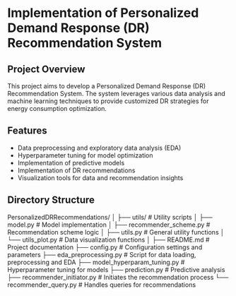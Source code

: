 # Implementation of Personalized Demand Response (DR) Recommendation System

## Project Overview
This project aims to develop a Personalized Demand Response (DR) Recommendation System. The system leverages various data analysis and machine learning techniques to provide customized DR strategies for energy consumption optimization.

## Features
- Data preprocessing and exploratory data analysis (EDA)
- Hyperparameter tuning for model optimization
- Implementation of predictive models
- Implementation of DR recommendations
- Visualization tools for data and recommendation insights

## Directory Structure
PersonalizedDRRecommendations/
│
├── utils/ # Utility scripts
│ ├── model.py # Model implementation
│ ├── recommender_scheme.py # Recommendation scheme logic
│ ├── utils.py # General utility functions
│ └── utils_plot.py # Data visualization functions
│
├── README.md # Project documentation
├── config.py # Configuration settings and parameters
├── eda_preprocessing.py # Script for data loading, preprocessing and EDA
├── model_hyperparam_tuning.py # Hyperparameter tuning for models
├── prediction.py # Predictive analysis
├── recommender_initiator.py # Initiates the recommendation process
└── recommender_query.py # Handles queries for recommendations
